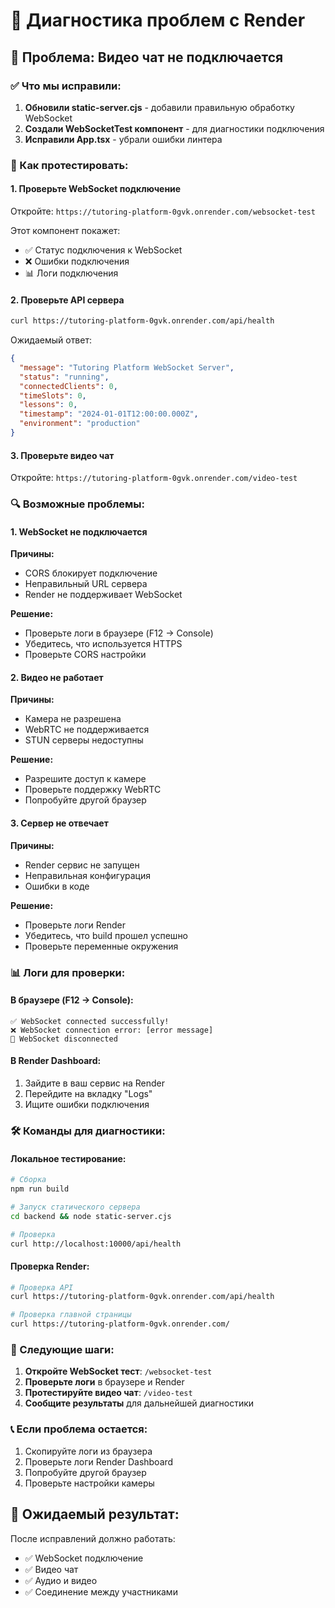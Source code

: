 # 🔧 Диагностика проблем с Render

## 🚨 Проблема: Видео чат не подключается

### ✅ Что мы исправили:

1. **Обновили static-server.cjs** - добавили правильную обработку WebSocket
2. **Создали WebSocketTest компонент** - для диагностики подключения
3. **Исправили App.tsx** - убрали ошибки линтера

### 🧪 Как протестировать:

#### 1. **Проверьте WebSocket подключение**
Откройте: `https://tutoring-platform-0gvk.onrender.com/websocket-test`

Этот компонент покажет:
- ✅ Статус подключения к WebSocket
- ❌ Ошибки подключения
- 📊 Логи подключения

#### 2. **Проверьте API сервера**
```bash
curl https://tutoring-platform-0gvk.onrender.com/api/health
```

Ожидаемый ответ:
```json
{
  "message": "Tutoring Platform WebSocket Server",
  "status": "running",
  "connectedClients": 0,
  "timeSlots": 0,
  "lessons": 0,
  "timestamp": "2024-01-01T12:00:00.000Z",
  "environment": "production"
}
```

#### 3. **Проверьте видео чат**
Откройте: `https://tutoring-platform-0gvk.onrender.com/video-test`

### 🔍 Возможные проблемы:

#### 1. **WebSocket не подключается**
**Причины:**
- CORS блокирует подключение
- Неправильный URL сервера
- Render не поддерживает WebSocket

**Решение:**
- Проверьте логи в браузере (F12 → Console)
- Убедитесь, что используется HTTPS
- Проверьте CORS настройки

#### 2. **Видео не работает**
**Причины:**
- Камера не разрешена
- WebRTC не поддерживается
- STUN серверы недоступны

**Решение:**
- Разрешите доступ к камере
- Проверьте поддержку WebRTC
- Попробуйте другой браузер

#### 3. **Сервер не отвечает**
**Причины:**
- Render сервис не запущен
- Неправильная конфигурация
- Ошибки в коде

**Решение:**
- Проверьте логи Render
- Убедитесь, что build прошел успешно
- Проверьте переменные окружения

### 📊 Логи для проверки:

#### В браузере (F12 → Console):
```
✅ WebSocket connected successfully!
❌ WebSocket connection error: [error message]
🔌 WebSocket disconnected
```

#### В Render Dashboard:
1. Зайдите в ваш сервис на Render
2. Перейдите на вкладку "Logs"
3. Ищите ошибки подключения

### 🛠️ Команды для диагностики:

#### Локальное тестирование:
```bash
# Сборка
npm run build

# Запуск статического сервера
cd backend && node static-server.cjs

# Проверка
curl http://localhost:10000/api/health
```

#### Проверка Render:
```bash
# Проверка API
curl https://tutoring-platform-0gvk.onrender.com/api/health

# Проверка главной страницы
curl https://tutoring-platform-0gvk.onrender.com/
```

### 🎯 Следующие шаги:

1. **Откройте WebSocket тест**: `/websocket-test`
2. **Проверьте логи** в браузере и Render
3. **Протестируйте видео чат**: `/video-test`
4. **Сообщите результаты** для дальнейшей диагностики

### 📞 Если проблема остается:

1. Скопируйте логи из браузера
2. Проверьте логи Render Dashboard
3. Попробуйте другой браузер
4. Проверьте настройки камеры

## 🎉 Ожидаемый результат:

После исправлений должно работать:
- ✅ WebSocket подключение
- ✅ Видео чат
- ✅ Аудио и видео
- ✅ Соединение между участниками 